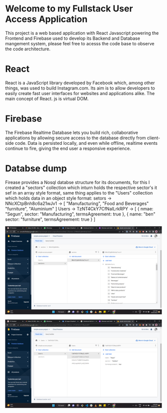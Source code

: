 # Welcome to my Fullstack User Access Application

This project is a web based application with React Javascript powering the Frontend and Firebase used to develop its Backend and Database mangement system,
please feel free to acesss the code base to observe the code architecture.

# React
React is a JavaScript library developed by Facebook which, among other things, was used to build Instagram.com. Its aim is to allow developers to easily create fast user interfaces for websites and applications alike. The main concept of React. js is virtual DOM.

# Firebase
The Firebase Realtime Database lets you build rich, collaborative applications by allowing secure access to the database directly from client-side code. Data is persisted locally, and even while offline, realtime events continue to fire, giving the end user a responsive experience.

# Databse dump
Firease provides a Nosql databse structure for its documents, for this  I created a "sectors" collection which inturn holds the respective sector's it sef in an array  style format, same thing applies to the "Users" collection which holds data in an object style format:
setors -> NNcXCtpBnh8c6a21wJv1 -> [
                                     "Manufacturing",
                                     "Food and Beverages"
                                     "furniture",
                                     "Aluminium"
                                  ]
Users -> TzNT4CkY7CfNaILrkRPY -> [
                                    {
                                      nmae: "Segun",
                                      sector: "Manufacturing",
                                      termsAgreement: true
                                    },
                                    {
                                      name: "ben"
                                      sector: "furniture",
                                      termsAgreement: true
                                    }
                                 ]

![Alt text](/public/assets/img-1.png?raw=true "Title")

![Alt text](/public/assets/img-2.png?raw=true "Title")